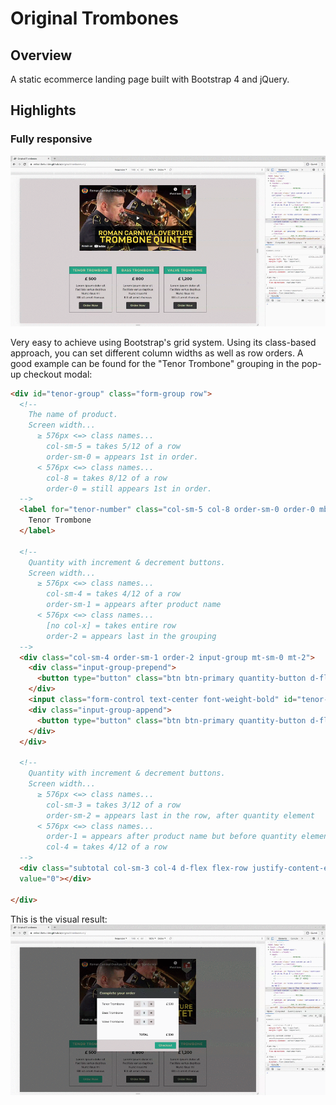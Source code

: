 # Original Trombones

## Overview
A static ecommerce landing page built with Bootstrap 4 and jQuery.

## Highlights

### Fully responsive
![responsive-1](./demo/responsive_1.gif)

Very easy to achieve using Bootstrap's grid system. Using its class-based approach, you can set different column widths as well as row orders. A good example can be found for the "Tenor Trombone" grouping in the pop-up checkout modal:
```html
<div id="tenor-group" class="form-group row">
  <!--
    The name of product.
    Screen width...
      ≥ 576px <=> class names...
        col-sm-5 = takes 5/12 of a row
        order-sm-0 = appears 1st in order.
      < 576px <=> class names...
        col-8 = takes 8/12 of a row
        order-0 = still appears 1st in order.
  -->
  <label for="tenor-number" class="col-sm-5 col-8 order-sm-0 order-0 mb-0 flex-row-center">
    Tenor Trombone
  </label>

  <!--
    Quantity with increment & decrement buttons.
    Screen width...
      ≥ 576px <=> class names...
        col-sm-4 = takes 4/12 of a row
        order-sm-1 = appears after product name
      < 576px <=> class names...
        [no col-x] = takes entire row
        order-2 = appears last in the grouping 
  -->
  <div class="col-sm-4 order-sm-1 order-2 input-group mt-sm-0 mt-2">
    <div class="input-group-prepend">
      <button type="button" class="btn btn-primary quantity-button d-flex flex-row justify-content-center align-items-center font-weight-bold p-0">-</button>
    </div>
    <input class="form-control text-center font-weight-bold" id="tenor-number" name="tenor-number" min="0" value="0" type="number" disabled>
    <div class="input-group-append">
      <button type="button" class="btn btn-primary quantity-button d-flex flex-row justify-content-center align-items-center font-weight-bold p-0">+</button>
    </div>
  </div>

  <!--
    Quantity with increment & decrement buttons.
    Screen width...
      ≥ 576px <=> class names...
        col-sm-3 = takes 3/12 of a row
        order-sm-2 = appears last in the row, after quantity element
      < 576px <=> class names...
        order-1 = appears after product name but before quantity element
        col-4 = takes 4/12 of a row
  -->
  <div class="subtotal col-sm-3 col-4 d-flex flex-row justify-content-end align-items-center order-sm-2 order-1"
  value="0"></div>

</div>
```
This is the visual result:
![responsive-2](./demo/responsive_2.gif)
